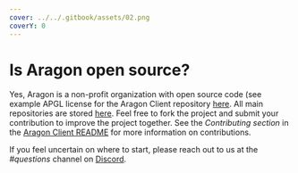 ```yaml
---
cover: ../../.gitbook/assets/02.png
coverY: 0
---
```


# Is Aragon open source?

Yes, Aragon is a non-profit organization with open source code (see example APGL license for the Aragon Client repository [here](https://github.com/aragon/client/blob/develop/LICENSE). All main repositories are stored [here](https://github.com/aragon). Feel free to fork the project and submit your contribution to improve the project together. See the _Contributing section_ in the [Aragon Client README](https://github.com/aragon/client#readme) for more information on contributions.

If you feel uncertain on where to start, please reach out to us at the _#questions_ channel on [Discord](https://discord.com/invite/aragon).
